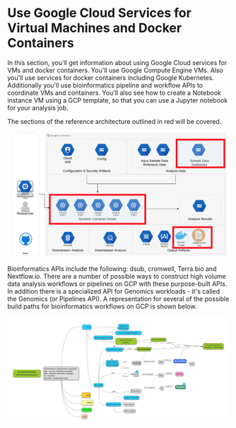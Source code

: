 # Use Google Cloud Services for Virtual Machines and Docker Containers

In this section, you'll get information about using Google Cloud services for VMs and docker containers.  You'll use Google Compute Engine VMs.  Also you'll use services for docker containers including Google Kubernetes.  Additionally you'll use bioinformatics pipeline and workflow APIs to coordinate VMs and containers.  You'll also see how to create a Notebook instance VM using a GCP template, so that you can use a Jupyter notebook for your analysis job.

The sections of the reference architecture outlined in red will be covered.

[![gcp-compute](/images/compute.png)]()

Bioinformatics APIs include the following: dsub, cromwell, Terra.bio and Nextflow.io. There are a number of possible ways to construct high volume data analysis workflows or pipelines on GCP with these purpose-built APIs.  In addition there is a specialized API for Genomics workloads - it's called the Genomics (or Pipelines API).  A representation for several of the possible build paths for bioinformatics workflows on GCP is shown below.

[![gcp-workflows](/images/workflows.png)]()

